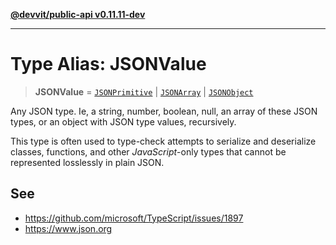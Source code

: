 [**@devvit/public-api v0.11.11-dev**](../README.md)

---

# Type Alias: JSONValue

> **JSONValue** = [`JSONPrimitive`](JSONPrimitive.md) \| [`JSONArray`](JSONArray.md) \| [`JSONObject`](JSONObject.md)

Any JSON type. Ie, a string, number, boolean, null, an array of these JSON
types, or an object with JSON type values, recursively.

This type is often used to type-check attempts to serialize and deserialize
classes, functions, and other _JavaScript_-only types that cannot be
represented losslessly in plain JSON.

## See

- https://github.com/microsoft/TypeScript/issues/1897
- https://www.json.org
